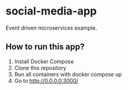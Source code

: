 # social-media-app

Event driven microservices example.

## How to run this app?

1. Install Docker Compose
2. Clone this repository
3. Run all containers with docker compose up
4. Go to http://0.0.0.0:3000/
